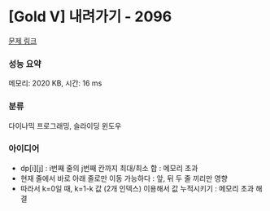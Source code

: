 # [Gold V] 내려가기 - 2096 

[문제 링크](https://www.acmicpc.net/problem/2096) 

### 성능 요약

메모리: 2020 KB, 시간: 16 ms

### 분류

다이나믹 프로그래밍, 슬라이딩 윈도우

### 아이디어

- dp[i][j] : i번째 줄의 j번째 칸까지 최대/최소 합 : 메모리 초과
- 현재 줄에서 바로 아래 줄로만 이동 가능하다 : 앞, 뒤 두 줄 끼리만 영향
- 따라서 k=0일 때, k=1-k 값 (2개 인덱스) 이용해서 값 누적시키기 : 메모리 초과 해결
